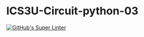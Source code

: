 # ICS3U-Circuit-python-03

[![GitHub's Super Linter](https://github.com/Joshua-Yeung-2/ICS3U-Circuit-python-03/workflows/GitHub's%20Super%20Linter/badge.svg)](https://github.com/Joshua-Yeung-2/ICS3U-Circuit-python-03/actions)
